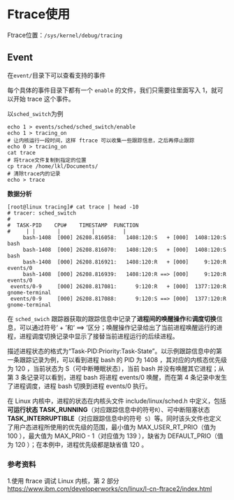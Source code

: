 # Ftrace使用

Ftrace位置：`/sys/kernel/debug/tracing`

## Event

在`event/`目录下可以查看支持的事件

每个具体的事件目录下都有一个 `enable` 的文件，我们只需要往里面写入 1，就可以开始 trace 这个事件。

以`sched_switch`为例

```shell
echo 1 > events/sched/sched_switch/enable
echo 1 > tracing_on
# 让内核运行一段时间，这样 ftrace 可以收集一些跟踪信息，之后再停止跟踪
echo 0 > tracing_on
cat trace
# 将trace文件复制到指定的位置
cp trace /home/lkl/Documents/
# 清除trace内的记录
echo > trace
```

**数据分析**

```shell
[root@linux tracing]# cat trace | head -10 
# tracer: sched_switch 
# 
#  TASK-PID    CPU#    TIMESTAMP  FUNCTION 
#     | |       |          |         | 
     bash-1408  [000] 26208.816058:   1408:120:S   + [000]  1408:120:S bash 
     bash-1408  [000] 26208.816070:   1408:120:S   + [000]  1408:120:S bash 
     bash-1408  [000] 26208.816921:   1408:120:R   + [000]     9:120:R events/0 
     bash-1408  [000] 26208.816939:   1408:120:R ==> [000]     9:120:R events/0 
 events/0-9     [000] 26208.817081:      9:120:R   + [000]  1377:120:R gnome-terminal
 events/0-9     [000] 26208.817088:      9:120:S ==> [000]  1377:120:R gnome-terminal

```

在 `sched_swich` 跟踪器获取的跟踪信息中记录了**进程间的唤醒操作**和**调度切换**信息，可以通过符号‘ + ’和‘ ==> ’区分；唤醒操作记录给出了当前进程唤醒运行的进程，进程调度切换记录中显示了接替当前进程运行的后续进程。

描述进程状态的格式为“Task-PID:Priority:Task-State”。以示例跟踪信息中的第一条跟踪记录为例，可以看到进程 bash 的 PID 为 1408 ，其对应的内核态优先级为 120 ，当前状态为 S（可中断睡眠状态），当前 bash 并没有唤醒其它进程；从第 3 条记录可以看到，进程 bash 将进程 events/0 唤醒，而在第 4 条记录中发生了进程调度，进程 bash 切换到进程 events/0 执行。

在 Linux 内核中，进程的状态在内核头文件 include/linux/sched.h 中定义，包括**可运行状态 TASK_RUNNING**（对应跟踪信息中的符号`R`）、可中断阻塞状态 **TASK_INTERRUPTIBLE**（对应跟踪信息中的符号` S`）等。同时该头文件也定义了用户态进程所使用的优先级的范围，最小值为 MAX_USER_RT_PRIO（值为 100 ），最大值为 MAX_PRIO - 1（对应值为 139 ），缺省为 DEFAULT_PRIO（值为 120 ）；在本例中，进程优先级都是缺省值 120 。

### 参考资料

1.使用 ftrace 调试 Linux 内核，第 2 部分 https://www.ibm.com/developerworks/cn/linux/l-cn-ftrace2/index.html